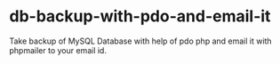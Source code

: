 # db-backup-with-pdo-and-email-it
Take backup of MySQL Database with help of pdo php and email it with phpmailer to your email id.
